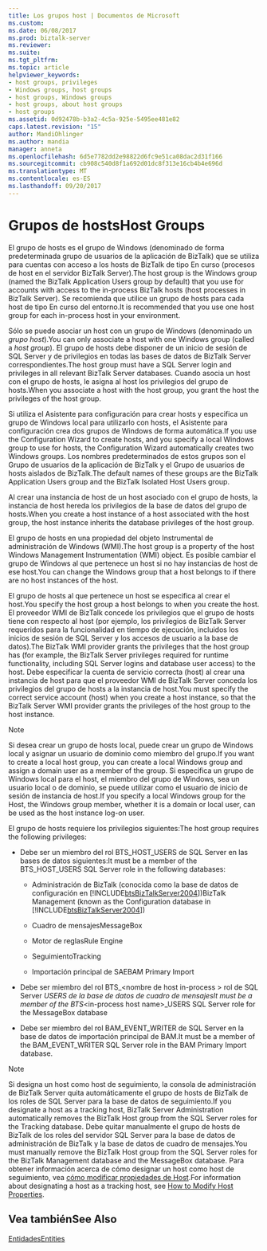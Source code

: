 ```yaml
---
title: Los grupos host | Documentos de Microsoft
ms.custom: 
ms.date: 06/08/2017
ms.prod: biztalk-server
ms.reviewer: 
ms.suite: 
ms.tgt_pltfrm: 
ms.topic: article
helpviewer_keywords:
- host groups, privileges
- Windows groups, host groups
- host groups, Windows groups
- host groups, about host groups
- host groups
ms.assetid: 0d92478b-b3a2-4c5a-925e-5495ee481e82
caps.latest.revision: "15"
author: MandiOhlinger
ms.author: mandia
manager: anneta
ms.openlocfilehash: 6d5e7782dd2e98822d6fc9e51ca08dac2d31f166
ms.sourcegitcommit: cb908c540d8f1a692d01dc8f313e16cb4b4e696d
ms.translationtype: MT
ms.contentlocale: es-ES
ms.lasthandoff: 09/20/2017
---
```

# <a name="host-groups"></a><span data-ttu-id="3f46b-102">Grupos de hosts</span><span class="sxs-lookup"><span data-stu-id="3f46b-102">Host Groups</span></span>
<span data-ttu-id="3f46b-103">El grupo de hosts es el grupo de Windows (denominado de forma predeterminada grupo de usuarios de la aplicación de BizTalk) que se utiliza para cuentas con acceso a los hosts de BizTalk de tipo En curso (procesos de host en el servidor BizTalk Server).</span><span class="sxs-lookup"><span data-stu-id="3f46b-103">The host group is the Windows group (named the BizTalk Application Users group by default) that you use for accounts with access to the in-process BizTalk hosts (host processes in BizTalk Server).</span></span> <span data-ttu-id="3f46b-104">Se recomienda que utilice un grupo de hosts para cada host de tipo En curso del entorno.</span><span class="sxs-lookup"><span data-stu-id="3f46b-104">It is recommended that you use one host group for each in-process host in your environment.</span></span>  
  
 <span data-ttu-id="3f46b-105">Sólo se puede asociar un host con un grupo de Windows (denominado un *grupo host*).</span><span class="sxs-lookup"><span data-stu-id="3f46b-105">You can only associate a host with one Windows group (called a *host group*).</span></span> <span data-ttu-id="3f46b-106">El grupo de hosts debe disponer de un inicio de sesión de SQL Server y de privilegios en todas las bases de datos de BizTalk Server correspondientes.</span><span class="sxs-lookup"><span data-stu-id="3f46b-106">The host group must have a SQL Server login and privileges in all relevant BizTalk Server databases.</span></span> <span data-ttu-id="3f46b-107">Cuando asocia un host con el grupo de hosts, le asigna al host los privilegios del grupo de hosts.</span><span class="sxs-lookup"><span data-stu-id="3f46b-107">When you associate a host with the host group, you grant the host the privileges of the host group.</span></span>  
  
 <span data-ttu-id="3f46b-108">Si utiliza el Asistente para configuración para crear hosts y especifica un grupo de Windows local para utilizarlo con hosts, el Asistente para configuración crea dos grupos de Windows de forma automática.</span><span class="sxs-lookup"><span data-stu-id="3f46b-108">If you use the Configuration Wizard to create hosts, and you specify a local Windows group to use for hosts, the Configuration Wizard automatically creates two Windows groups.</span></span> <span data-ttu-id="3f46b-109">Los nombres predeterminados de estos grupos son el Grupo de usuarios de la aplicación de BizTalk y el Grupo de usuarios de hosts aislados de BizTalk.</span><span class="sxs-lookup"><span data-stu-id="3f46b-109">The default names of these groups are the BizTalk Application Users group and the BizTalk Isolated Host Users group.</span></span>  
  
 <span data-ttu-id="3f46b-110">Al crear una instancia de host de un host asociado con el grupo de hosts, la instancia de host hereda los privilegios de la base de datos del grupo de hosts.</span><span class="sxs-lookup"><span data-stu-id="3f46b-110">When you create a host instance of a host associated with the host group, the host instance inherits the database privileges of the host group.</span></span>  
  
 <span data-ttu-id="3f46b-111">El grupo de hosts en una propiedad del objeto Instrumental de administración de Windows (WMI).</span><span class="sxs-lookup"><span data-stu-id="3f46b-111">The host group is a property of the host Windows Management Instrumentation (WMI) object.</span></span> <span data-ttu-id="3f46b-112">Es posible cambiar el grupo de Windows al que pertenece un host si no hay instancias de host de ese host.</span><span class="sxs-lookup"><span data-stu-id="3f46b-112">You can change the Windows group that a host belongs to if there are no host instances of the host.</span></span>  
  
 <span data-ttu-id="3f46b-113">El grupo de hosts al que pertenece un host se especifica al crear el host.</span><span class="sxs-lookup"><span data-stu-id="3f46b-113">You specify the host group a host belongs to when you create the host.</span></span> <span data-ttu-id="3f46b-114">El proveedor WMI de BizTalk concede los privilegios que el grupo de hosts tiene con respecto al host (por ejemplo, los privilegios de BizTalk Server requeridos para la funcionalidad en tiempo de ejecución, incluidos los inicios de sesión de SQL Server y los accesos de usuario a la base de datos).</span><span class="sxs-lookup"><span data-stu-id="3f46b-114">The BizTalk WMI provider grants the privileges that the host group has (for example, the BizTalk Server privileges required for runtime functionality, including SQL Server logins and database user access) to the host.</span></span> <span data-ttu-id="3f46b-115">Debe especificar la cuenta de servicio correcta (host) al crear una instancia de host para que el proveedor WMI de BizTalk Server conceda los privilegios del grupo de hosts a la instancia de host.</span><span class="sxs-lookup"><span data-stu-id="3f46b-115">You must specify the correct service account (host) when you create a host instance, so that the BizTalk Server WMI provider grants the privileges of the host group to the host instance.</span></span>  
  
> [!NOTE]
>  <span data-ttu-id="3f46b-116">Si desea crear un grupo de hosts local, puede crear un grupo de Windows local y asignar un usuario de dominio como miembro del grupo.</span><span class="sxs-lookup"><span data-stu-id="3f46b-116">If you want to create a local host group, you can create a local Windows group and assign a domain user as a member of the group.</span></span> <span data-ttu-id="3f46b-117">Si especifica un grupo de Windows local para el host, el miembro del grupo de Windows, sea un usuario local o de dominio, se puede utilizar como el usuario de inicio de sesión de instancia de host.</span><span class="sxs-lookup"><span data-stu-id="3f46b-117">If you specify a local Windows group for the Host, the Windows group member, whether it is a domain or local user, can be used as the host instance log-on user.</span></span>  
  
 <span data-ttu-id="3f46b-118">El grupo de hosts requiere los privilegios siguientes:</span><span class="sxs-lookup"><span data-stu-id="3f46b-118">The host group requires the following privileges:</span></span>  
  
-   <span data-ttu-id="3f46b-119">Debe ser un miembro del rol BTS_HOST_USERS de SQL Server en las bases de datos siguientes:</span><span class="sxs-lookup"><span data-stu-id="3f46b-119">It must be a member of the BTS_HOST_USERS SQL Server role in the following databases:</span></span>  
  
    -   <span data-ttu-id="3f46b-120">Administración de BizTalk (conocida como la base de datos de configuración en [!INCLUDE[btsBizTalkServer2004](../includes/btsbiztalkserver2004-md.md)])</span><span class="sxs-lookup"><span data-stu-id="3f46b-120">BizTalk Management (known as the Configuration database in [!INCLUDE[btsBizTalkServer2004](../includes/btsbiztalkserver2004-md.md)])</span></span>  
  
    -   <span data-ttu-id="3f46b-121">Cuadro de mensajes</span><span class="sxs-lookup"><span data-stu-id="3f46b-121">MessageBox</span></span>  
  
    -   <span data-ttu-id="3f46b-122">Motor de reglas</span><span class="sxs-lookup"><span data-stu-id="3f46b-122">Rule Engine</span></span>  
  
    -   <span data-ttu-id="3f46b-123">Seguimiento</span><span class="sxs-lookup"><span data-stu-id="3f46b-123">Tracking</span></span>  
  
    -   <span data-ttu-id="3f46b-124">Importación principal de SAE</span><span class="sxs-lookup"><span data-stu-id="3f46b-124">BAM Primary Import</span></span>  
  
-   <span data-ttu-id="3f46b-125">Debe ser miembro del rol BTS_\<nombre de host in-process > rol de SQL Server _USERS de la base de datos de cuadro de mensajes</span><span class="sxs-lookup"><span data-stu-id="3f46b-125">It must be a member of the BTS_\<in-process host name>_USERS SQL Server role for the MessageBox database</span></span>  
  
-   <span data-ttu-id="3f46b-126">Debe ser miembro del rol BAM_EVENT_WRITER de SQL Server en la base de datos de importación principal de BAM.</span><span class="sxs-lookup"><span data-stu-id="3f46b-126">It must be a member of the BAM_EVENT_WRITER SQL Server role in the BAM Primary Import database.</span></span>  
  
> [!NOTE]
>  <span data-ttu-id="3f46b-127">Si designa un host como host de seguimiento, la consola de administración de BizTalk Server quita automáticamente el grupo de hosts de BizTalk de los roles de SQL Server para la base de datos de seguimiento.</span><span class="sxs-lookup"><span data-stu-id="3f46b-127">If you designate a host as a tracking host, BizTalk Server Administration automatically removes the BizTalk Host group from the SQL Server roles for the Tracking database.</span></span> <span data-ttu-id="3f46b-128">Debe quitar manualmente el grupo de hosts de BizTalk de los roles del servidor SQL Server para la base de datos de administración de BizTalk y la base de datos de cuadro de mensajes.</span><span class="sxs-lookup"><span data-stu-id="3f46b-128">You must manually remove the BizTalk Host group from the SQL Server roles for the BizTalk Management database and the MessageBox database.</span></span> <span data-ttu-id="3f46b-129">Para obtener información acerca de cómo designar un host como host de seguimiento, vea [cómo modificar propiedades de Host](../core/how-to-modify-host-properties.md).</span><span class="sxs-lookup"><span data-stu-id="3f46b-129">For information about designating a host as a tracking host, see [How to Modify Host Properties](../core/how-to-modify-host-properties.md).</span></span>  
  
## <a name="see-also"></a><span data-ttu-id="3f46b-130">Vea también</span><span class="sxs-lookup"><span data-stu-id="3f46b-130">See Also</span></span>  
 [<span data-ttu-id="3f46b-131">Entidades</span><span class="sxs-lookup"><span data-stu-id="3f46b-131">Entities</span></span>](../core/entities.md)
